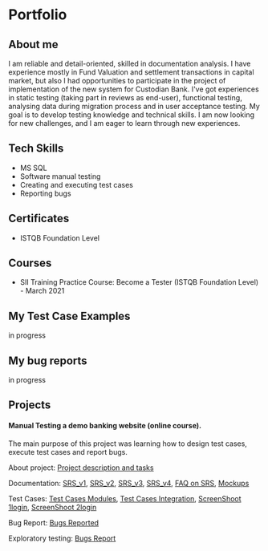 # Portfolio

## About me
I am reliable and detail-oriented, skilled in documentation analysis. I have experience mostly in Fund Valuation and settlement transactions in capital market, but also I had opportunities to participate in the project of implementation of the new system for Custodian Bank. I've got experiences in static testing (taking part in reviews as end-user), functional testing, analysing data during migration process and in user acceptance testing. My goal is to develop testing knowledge and technical skills. I am now looking for new challenges, and I am eager to learn through new experiences.


## Tech Skills
- MS SQL
- Software manual testing
- Creating and executing test cases
- Reporting bugs


## Certificates
- ISTQB Foundation Level


## Courses
- SII Training Practice Course: Become a Tester (ISTQB Foundation Level) - March 2021


## My Test Case Examples
in progress


## My bug reports
in progress


## Projects
#### Manual Testing a demo banking website (online course).
The main purpose of this project was learning how to design test cases, execute test cases and report bugs.

About project: [Project description and tasks](https://docs.google.com/spreadsheets/d/1A6UsuB8FSz3wb3xDab8v7kUdOteZQ_Q4/edit?usp=sharing&ouid=116586658957560897054&rtpof=true&sd=true)

Documentation:
[SRS_v1](https://docs.google.com/document/d/1_Oxm10fa39VKowOHzZbSmBbMRDJHXrOv/edit?usp=sharing&ouid=116586658957560897054&rtpof=true&sd=true), [SRS_v2](https://docs.google.com/document/d/1NrEHoSOwXrJIfmnEO6LCc8DGR4nhlodl/edit?usp=sharing&ouid=116586658957560897054&rtpof=true&sd=true), [SRS_v3](https://docs.google.com/document/d/1K_Yr_xChURJb1zufE1yuxgsLTqx1CMKB/edit?usp=sharing&ouid=116586658957560897054&rtpof=true&sd=true), [SRS_v4](https://docs.google.com/document/d/15s92qDsm747ZJbGjjD8r3_tP_TzqFtcG/edit?usp=sharing&ouid=116586658957560897054&rtpof=true&sd=true), [FAQ on SRS](https://docs.google.com/document/d/1WtOYYMXdpwT-2H2uA4P0RtGas4F7RTm1/edit?usp=sharing&ouid=116586658957560897054&rtpof=true&sd=true), [Mockups](https://docs.google.com/document/d/1p3DeEmr67u6Gm-obv8V5G4HTE2y3LnlE/edit?usp=sharing&ouid=116586658957560897054&rtpof=true&sd=true)

Test Cases: [Test Cases Modules](https://docs.google.com/spreadsheets/d/1GknaRdkd0Jggg_0cwTqsHEU0Cr5B9ZqW/edit?usp=sharing&ouid=116586658957560897054&rtpof=true&sd=true), [Test Cases Integration](https://docs.google.com/spreadsheets/d/11XlVtF9OkNkCa1wGUBLWH6mQ2VzI8xTw/edit?usp=sharing&ouid=116586658957560897054&rtpof=true&sd=true), [ScreenShoot 1login](https://drive.google.com/file/d/1NNVDHQ2LMj16Atm2ZafjzIZx0j7FUVM9/view?usp=sharing), [ScreenShoot 2login](https://drive.google.com/file/d/1czb7q8rHzNlQh25TcQ-81clNVJbBV7Q0/view?usp=sharing)

Bug Report: [Bugs Reported](https://docs.google.com/spreadsheets/d/1qvSCJ-2kXKj7SYjRVc269wPcJcHekHcb/edit?usp=sharing&ouid=116586658957560897054&rtpof=true&sd=true)

Exploratory testing: [Bugs Report](https://docs.google.com/document/d/1VcConCZvFlSVp1LIhM1k5Zs7qHdNCMXv/edit?usp=sharing&ouid=116586658957560897054&rtpof=true&sd=true)





